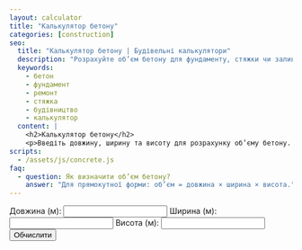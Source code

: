 ```yaml
---
layout: calculator
title: "Калькулятор бетону"
categories: [construction]
seo:
  title: "Калькулятор бетону | Будівельні калькулятори"
  description: "Розрахуйте об’єм бетону для фундаменту, стяжки чи заливки підлоги."
  keywords:
    - бетон
    - фундамент
    - ремонт
    - стяжка
    - будівництво
    - калькулятор
  content: |
    <h2>Калькулятор бетону</h2>
    <p>Введіть довжину, ширину та висоту для розрахунку об’єму бетону. Підійде для фундаменту, підлоги, стяжки.</p>
scripts:
  - /assets/js/concrete.js
faq:
  - question: Як визначити об’єм бетону?
    answer: "Для прямокутної форми: об’єм = довжина × ширина × висота."
---
```


<form id="concrete-form" autocomplete="off">
  <label>
    Довжина (м):
    <input type="number" id="concrete-length" min="0" step="any" required>
  </label>
  <label>
    Ширина (м):
    <input type="number" id="concrete-width" min="0" step="any" required>
  </label>
  <label>
    Висота (м):
    <input type="number" id="concrete-height" min="0" step="any" required>
  </label>
  <button type="submit">Обчислити</button>
</form>
<div id="concrete-result" class="result"></div>
